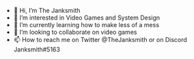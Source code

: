 - 👋 Hi, I’m The Janksmith
- 👀 I’m interested in Video Games and System Design
- 🌱 I’m currently learning how to make less of a mess
- 💞️ I’m looking to collaborate on video games
- 📫 How to reach me on Twitter @TheJanksmith or on Discord Janksmith#5163

